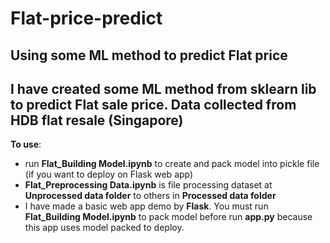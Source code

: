 # Flat-price-predict
Using some ML method to predict Flat price
---
I have created some ML method from sklearn lib to predict Flat sale price.
Data collected from HDB flat resale (Singapore)
---
**To use**:
- run **Flat_Building Model.ipynb** to create and pack model into pickle file (if you want to deploy on Flask web app)
- **Flat_Preprocessing Data.ipynb** is file processing dataset at **Unprocessed data folder** to others in **Processed data folder**
- I have made a basic web app demo by **Flask**. You must run **Flat_Building Model.ipynb** to pack model before run **app.py** because
this app uses model packed to deploy.
